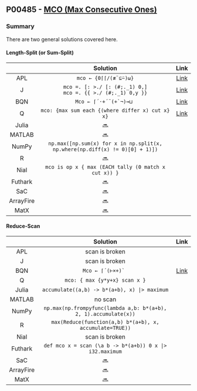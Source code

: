 ## P00485 - [MCO (Max Consecutive Ones)](https://leetcode.com/problems/max-consecutive-ones/)

### Summary

There are two general solutions covered here.

#### Length-Split (or Sum-Split)

||Solution|Link|
|:-:|:-:|:-:|
|APL|`mco ← {0⌈⌈/(≢¨⊆⍨)⍵}`|[Link](https://github.com/codereport/LeetCode/blob/master/0015_Problem_1.apl)|
|J|`mco =. [: >./ [: (#;._1) 0,]` <br> `mco =. {{ >./ (#;._1) 0,y }}`|[Link](https://github.com/codereport/LeetCode/blob/master/0015_Problem_1.ijs)|
|BQN|``Mco ← ⌈´·+´¨(+`¬)⊸⊔ ``|[Link](https://github.com/codereport/LeetCode/blob/master/0015_Problem_1.bqn)|
|Q|`mco: {max sum each {(where differ x) cut x} x}`|[Link](https://github.com/codereport/LeetCode/blob/master/0015_Problem_1.q)|
|Julia|:soon:||
|MATLAB|:soon:||
|NumPy|`np.max([np.sum(x) for x in np.split(x, np.where(np.diff(x) != 0)[0] + 1)])`||
|R|:soon:||
|Nial|`mco is op x { max (EACH tally (0 match x cut x)) }`||
|Futhark|:soon:||
|SaC|:soon:||
|ArrayFire|:soon:|
|MatX|:soon:|

#### Reduce-Scan

||Solution|Link|
|:-:|:-:|:-:|
|APL| scan is broken ||
|J|scan is broken||
|BQN|``Mco ← ⌈´(⊢×+)` ``|[Link](https://github.com/codereport/LeetCode/blob/master/0015_Problem_1.bqn)|
|Q|`mco: { max {y*y+x} scan x }`||
|Julia|`accumulate((a,b) -> b*(a+b), x) \|> maximum`||
|MATLAB|no scan|
|NumPy|`np.max(np.frompyfunc(lambda a,b: b*(a+b), 2, 1).accumulate(x))`||
|R|`max(Reduce(function(a,b) b*(a+b), x, accumulate=TRUE))`||
|Nial|scan is broken||
|Futhark|`def mco x = scan (\a b -> b*(a+b)) 0 x \|> i32.maximum`||
|SaC|:soon:||
|ArrayFire|:soon:|
|MatX|:soon:|
